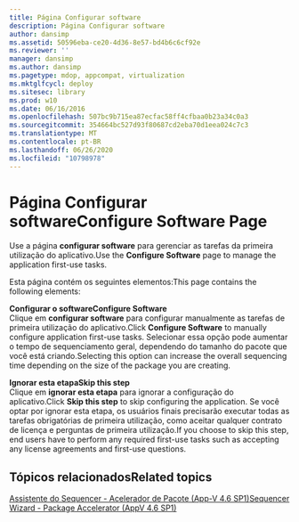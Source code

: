 ```yaml
---
title: Página Configurar software
description: Página Configurar software
author: dansimp
ms.assetid: 50596eba-ce20-4d36-8e57-bd4b6c6cf92e
ms.reviewer: ''
manager: dansimp
ms.author: dansimp
ms.pagetype: mdop, appcompat, virtualization
ms.mktglfcycl: deploy
ms.sitesec: library
ms.prod: w10
ms.date: 06/16/2016
ms.openlocfilehash: 507bc9b715ea87ecfac58ff4cfbaa0b23a34c0a3
ms.sourcegitcommit: 354664bc527d93f80687cd2eba70d1eea024c7c3
ms.translationtype: MT
ms.contentlocale: pt-BR
ms.lasthandoff: 06/26/2020
ms.locfileid: "10798978"
---
```

# <span data-ttu-id="d0288-103">Página Configurar software</span><span class="sxs-lookup"><span data-stu-id="d0288-103">Configure Software Page</span></span>


<span data-ttu-id="d0288-104">Use a página **configurar software** para gerenciar as tarefas da primeira utilização do aplicativo.</span><span class="sxs-lookup"><span data-stu-id="d0288-104">Use the **Configure Software** page to manage the application first-use tasks.</span></span>

<span data-ttu-id="d0288-105">Esta página contém os seguintes elementos:</span><span class="sxs-lookup"><span data-stu-id="d0288-105">This page contains the following elements:</span></span>

<a href="" id="configure-software"></a>**<span data-ttu-id="d0288-106">Configurar o software</span><span class="sxs-lookup"><span data-stu-id="d0288-106">Configure Software</span></span>**  
<span data-ttu-id="d0288-107">Clique em **configurar software** para configurar manualmente as tarefas de primeira utilização do aplicativo.</span><span class="sxs-lookup"><span data-stu-id="d0288-107">Click **Configure Software** to manually configure application first-use tasks.</span></span> <span data-ttu-id="d0288-108">Selecionar essa opção pode aumentar o tempo de sequenciamento geral, dependendo do tamanho do pacote que você está criando.</span><span class="sxs-lookup"><span data-stu-id="d0288-108">Selecting this option can increase the overall sequencing time depending on the size of the package you are creating.</span></span>

<a href="" id="skip-this-step"></a>**<span data-ttu-id="d0288-109">Ignorar esta etapa</span><span class="sxs-lookup"><span data-stu-id="d0288-109">Skip this step</span></span>**  
<span data-ttu-id="d0288-110">Clique em **ignorar esta etapa** para ignorar a configuração do aplicativo.</span><span class="sxs-lookup"><span data-stu-id="d0288-110">Click **Skip this step** to skip configuring the application.</span></span> <span data-ttu-id="d0288-111">Se você optar por ignorar esta etapa, os usuários finais precisarão executar todas as tarefas obrigatórias de primeira utilização, como aceitar qualquer contrato de licença e perguntas de primeira utilização.</span><span class="sxs-lookup"><span data-stu-id="d0288-111">If you choose to skip this step, end users have to perform any required first-use tasks such as accepting any license agreements and first-use questions.</span></span>

## <span data-ttu-id="d0288-112">Tópicos relacionados</span><span class="sxs-lookup"><span data-stu-id="d0288-112">Related topics</span></span>


[<span data-ttu-id="d0288-113">Assistente do Sequencer - Acelerador de Pacote (App-V 4.6 SP1)</span><span class="sxs-lookup"><span data-stu-id="d0288-113">Sequencer Wizard - Package Accelerator (AppV 4.6 SP1)</span></span>](sequencer-wizard---package-accelerator--appv-46-sp1-.md)

 

 





